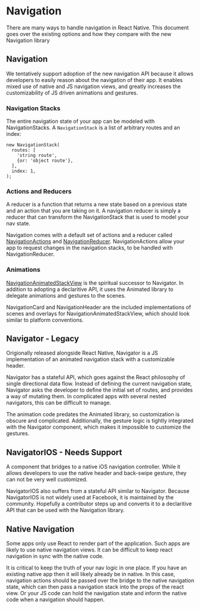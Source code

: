 # Navigation

There are many ways to handle navigation in React Native. This document goes over the existing options and how they compare with the new Navigation library

## Navigation
We tentatively support adoption of the new navigation API because it allows developers to easily reason about the navigation of their app. It enables mixed use of native and JS navigation views, and greatly increases the customizability of JS driven animations and gestures.

### Navigation Stacks
The entire navigation state of your app can be modeled with NavigationStacks. A `NavigationStack` is a list of arbitrary routes and an index:

```
new NavigationStack(
  routes: [
    'string route',
    {or: 'object route'},
  ],
  index: 1,
);
```

### Actions and Reducers
A reducer is a function that returns a new state based on a previous state and an action that you are taking on it. A navigation reducer is simply a reducer that can transform the NavigationStack that is used to model your nav state.

Navigation comes with a default set of actions and a reducer called [NavigationActions](2_Reducer_Actions.md) and [NavigationReducer](2_Reducer_Actions.md). NavigationActions allow your app to request changes in the navigation stacks, to be handled with NavigationReducer.

### Animations
[NavigationAnimatedStackView](4_AnimatedStackView.md) is the spiritual successor to Navigator. In addition to adopting a declaritive API, it uses the Animated library to delegate animations and gestures to the scenes. 

NavigationCard and NavigationHeader are the included implementations of scenes and overlays for NavigationAnimatedStackView, which should look similar to platform conventions.

## Navigator - Legacy
Origionally released alongside React Native, Navigator is a JS implementation of an animated navigation stack with a customizable header. 

Navigator has a stateful API, which goes against the React philosophy of single directional data flow. Instead of defining the current navigation state, Navigator asks the developer to define the initial set of routes, and provides a way of mutating them. In complicated apps with several nested navigators, this can be difficult to manage.

The animation code predates the Animated library, so customization is obscure and complicated. Additionally, the gesture logic is tightly integrated with the Navigator component, which makes it impossible to customize the gestures. 

## NavigatorIOS - Needs Support
A component that bridges to a native iOS navigation controller. While it allows developers to use the native header and back-swipe gesture, they can not be very well customized.

NavigatorIOS also suffers from a stateful API similar to Navigator. Because NavigatorIOS is not widely used at Facebook, it is maintained by the community. Hopefully a contributor steps up and converts it to a declaritive API that can be used with the Navigation library.  

## Native Navigation
Some apps only use React to render part of the application. Such apps are likely to use native navigation views. It can be difficult to keep react navigation in sync with the native code.

It is critical to keep the truth of your nav logic in one place. If you have an existing native app then it will likely already be in native. In this case, navigation actions should be passed over the bridge to the native navigation state, which can then pass a navigation stack into the props of the react view. Or your JS code can hold the navigation state and inform the native code when a navigation should happen.

